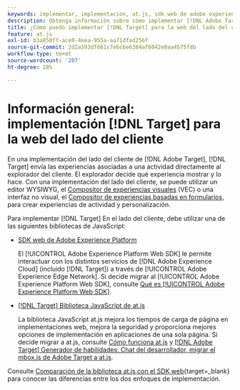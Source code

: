 ```yaml
---
keywords: implementar, implementación, at.js, sdk web de adobe experience platform, sdk web de aep
description: Obtenga información sobre cómo implementar [!DNL Adobe Target] para la web del lado del cliente mediante [!DNL Adobe Experience Platform Web SDK] (SDK web de AEP) o la biblioteca JavaScript at.js.
title: ¿Cómo puedo implementar [!DNL Target] para la web del lado del cliente
feature: at.js
exl-id: b3a850ff-ace0-4eea-955a-aa71dfad256f
source-git-commit: 2d2a593df661c7e6c6e6384af6042e8aa4575fdb
workflow-type: tm+mt
source-wordcount: '207'
ht-degree: 28%

---
```


# Información general: implementación [!DNL Target] para la web del lado del cliente

En una implementación del lado del cliente de [!DNL Adobe Target], [!DNL Target] envía las experiencias asociadas a una actividad directamente al explorador del cliente. El explorador decide qué experiencia mostrar y lo hace. Con una implementación del lado del cliente, se puede utilizar un editor WYSIWYG, el [Compositor de experiencias visuales](https://experienceleague.adobe.com/docs/target/using/experiences/vec/visual-experience-composer.html) (VEC) o una interfaz no visual, el [Compositor de experiencias basadas en formularios](https://experienceleague.adobe.com/docs/target/using/experiences/form-experience-composer.html), para crear experiencias de actividad y personalización.

Para implementar [!DNL Target] En el lado del cliente, debe utilizar una de las siguientes bibliotecas de JavaScript:

* [SDK web de Adobe Experience Platform](/help/dev/implement/client-side/aep-web-sdk.md)

  El [!UICONTROL Adobe Experience Platform Web SDK] le permite interactuar con los distintos servicios de [!DNL Adobe Experience Cloud] (incluido [!DNL Target]) a través de [!UICONTROL Adobe Experience Edge Network]. Si decide migrar al [!UICONTROL Adobe Experience Platform Web SDK], consulte [Qué es [!UICONTROL Adobe Experience Platform Web SDK]](/help/dev/implement/client-side/aep-web-sdk.md).

* [[!DNL Target] Biblioteca JavaScript de at.js](/help/dev/implement/client-side/atjs/how-atjs-works/overview.md)

  La biblioteca JavaScript at.js mejora los tiempos de carga de página en implementaciones web, mejora la seguridad y proporciona mejores opciones de implementación en aplicaciones de una sola página. Si decide migrar a at.js, consulte [Cómo funciona at.js](/help/dev/implement/client-side/atjs/how-atjs-works/overview.md) y [[!DNL Adobe Target] Generador de habilidades: Chat del desarrollador, migrar el mbox.js de Adobe Target a at.js](https://seminars.adobeconnect.com/ptdo6mfo6qn6/?proto=true).


Consulte [Comparación de la biblioteca at.js con el SDK web](https://experienceleague.adobe.com/en/docs/experience-platform/web-sdk/personalization/adobe-target/web-sdk-atjs-comparison){target=_blank} para conocer las diferencias entre los dos enfoques de implementación.